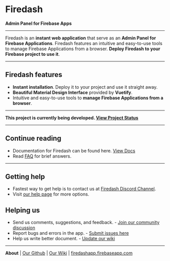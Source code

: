 # Firedash
**Admin Panel for Firebase Apps**

---

Firedash is an **instant web application** that serve as an **Admin Panel for Firebase Applications**. Firedash features an intuitive and easy-to-use tools to manage Firebase Applications from a browser. **Deploy Firedash to your Firebase project to use it**.

---

## Firedash features

- **Instant installation**. Deploy it to your project and use it straight away.
- **Beautiful Material Design Interface** provided by **Vuetify**.
- Intuitive and easy-to-use tools to **manage Firebase Applications from a browser**.

---

**This project is currently being developed. [View Project Status](https://github.com/nikahmadz/Firedash/wiki/project-status)**

---

## Continue reading

- Documentation for Firedash can be found here. [View Docs](https://nikahmadz.github.io/Firedash/docs/)
- Read [FAQ](https://github.com/nikahmadz/Firedash/wiki/FAQ) for brief answers.

---

## Getting help

- Fastest way to get help is to contact us at [Firedash Discord Channel][discord].
- Visit [our help page](https://nikahmadz.github.io/Firedash/help/) for more options.

## Helping us

- Send us comments, suggestions, and feedback. - [Join our community discussion][discord]
- Report bugs and errors in the app. - [Submit issues here](https://github.com/nikahmadz/Firedash/issues)
- Help us write better document. - [Update our wiki][wiki]

---

**About** | [Our Github](https://github.com/nikahmadz/Firedash/) | [Our Wiki][wiki] | [firedashapp.firebaseapp.com](https://firedashapp.firebaseapp.com/)

[wiki]: https://github.com/nikahmadz/Firedash/wiki/
[discord]: https://discord.gg/Xk4DJHs
